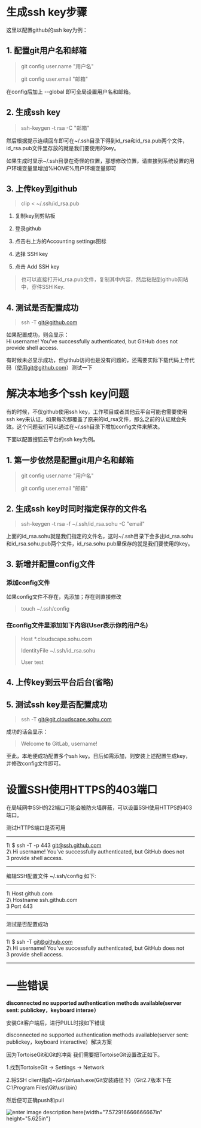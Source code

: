 # **生成ssh key步骤**

这里以配置github的ssh key为例：

## **1. 配置git用户名和邮箱**

> git config user.name "用户名"
>
> git config user.email "邮箱"

在config后加上 --global 即可全局设置用户名和邮箱。

## **2. 生成ssh key**

> ssh-keygen -t rsa -C "邮箱"

然后根据提示连续回车即可在\~/.ssh目录下得到id\_rsa和id\_rsa.pub两个文件，id\_rsa.pub文件里存放的就是我们要使用的key。

如果生成时显示\~/.ssh目录在奇怪的位置，那想修改位置，请直接到系统设置的用户环境变量里增加%HOME%用户环境变量即可

## **3. 上传key到github**

> clip < \~/.ssh/id\_rsa.pub

1.  复制key到剪贴板

2.  登录github

3.  点击右上方的Accounting settings图标

4.  选择 SSH key

5.  点击 Add SSH key

> 也可以直接打开id\_rsa.pub文件，复制其中内容，然后粘贴到github网站中，穿件SSH Key.

## **4. 测试是否配置成功**

> ssh -T git@github.com

如果配置成功，则会显示：\
Hi username! You’ve successfully authenticated, but GitHub does not provide shell access.

有时候未必显示成功，但github访问也是没有问题的，还需要实际下载代码上传代码（使用git@github.com）测试一下

# **解决本地多个ssh key问题**

有的时候，不仅github使用ssh key，工作项目或者其他云平台可能也需要使用ssh key来认证，如果每次都覆盖了原来的id\_rsa文件，那么之前的认证就会失效。这个问题我们可以通过在\~/.ssh目录下增加config文件来解决。

下面以配置搜狐云平台的ssh key为例。

## **1. 第一步依然是配置git用户名和邮箱**

> git config user.name "用户名"
>
> git config user.email "邮箱"

## **2. 生成ssh key时同时指定保存的文件名**

> ssh-keygen -t rsa -f \~/.ssh/id\_rsa.sohu -C "email"

上面的id\_rsa.sohu就是我们指定的文件名，这时\~/.ssh目录下会多出id\_rsa.sohu和id\_rsa.sohu.pub两个文件，id\_rsa.sohu.pub里保存的就是我们要使用的key。

## **3. 新增并配置config文件**

### **添加config文件**

如果config文件不存在，先添加；存在则直接修改

> touch \~/.ssh/config

### **在config文件里添加如下内容(User表示你的用户名)**

> Host \*.cloudscape.sohu.com
>
> IdentityFile \~/.ssh/id\_rsa.sohu
>
> User test

## **4. 上传key到云平台后台(省略)**

## **5. 测试ssh key是否配置成功**

> ssh -T git@git.cloudscape.sohu.com

成功的话会显示：

> Welcome **to** GitLab, username!

至此，本地便成功配置多个ssh key。日后如需添加，则安装上述配置生成key，并修改config文件即可。

# **设置SSH使用HTTPS的403端口**

在局域网中SSH的22端口可能会被防火墙屏蔽，可以设置SSH使用HTTPS的403端口。

测试HTTPS端口是否可用

  ---- ----------------------------------------------------------------------
  1\   \$ ssh -T -p 443 git@ssh.github.com\
  2\   Hi username! You've successfully authenticated, but GitHub does not\
  3    provide shell access.
  ---- ----------------------------------------------------------------------

编辑SSH配置文件 \~/.ssh/config 如下:

  ---- --------------------------
  1\   Host github.com\
  2\   Hostname ssh.github.com\
  3    Port 443
  ---- --------------------------

测试是否配置成功

  ---- ----------------------------------------------------------------------
  1\   \$ ssh -T git@github.com\
  2\   Hi username! You've successfully authenticated, but GitHub does not\
  3    provide shell access.
  ---- ----------------------------------------------------------------------

# **一些错误**

**disconnected no supported authentication methods available(server sent: publickey，keyboard interae）**

安装Git客户端后，进行PULL时报如下错误

disconnected no supported authentication methods available(server sent: publickey，keyboard interactive）解决方案

因为TortoiseGit和Git的冲突 我们需要把TortoiseGit设置改正如下。

1.找到TortoiseGit -&gt; Settings -&gt; Network

2.将SSH client指向\~\\Git\\bin\\ssh.exe(Git安装路径下)（Git2.7版本下在C:\\Program Files\\Git\\usr\\bin）

然后便可正确push和pull

![enter image description here](media/image1.png){width="7.572916666666667in" height="5.625in"}
